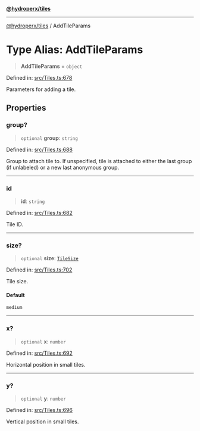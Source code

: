 [**@hydroperx/tiles**](../README.md)

***

[@hydroperx/tiles](../globals.md) / AddTileParams

# Type Alias: AddTileParams

> **AddTileParams** = `object`

Defined in: [src/Tiles.ts:678](https://github.com/hydroperx/tiles.js/blob/6f7ee08513ccd02bdcfad3a542e4d910ec6e8908/src/Tiles.ts#L678)

Parameters for adding a tile.

## Properties

### group?

> `optional` **group**: `string`

Defined in: [src/Tiles.ts:688](https://github.com/hydroperx/tiles.js/blob/6f7ee08513ccd02bdcfad3a542e4d910ec6e8908/src/Tiles.ts#L688)

Group to attach tile to. If unspecified,
tile is attached to either the last group (if unlabeled)
or a new last anonymous group.

***

### id

> **id**: `string`

Defined in: [src/Tiles.ts:682](https://github.com/hydroperx/tiles.js/blob/6f7ee08513ccd02bdcfad3a542e4d910ec6e8908/src/Tiles.ts#L682)

Tile ID.

***

### size?

> `optional` **size**: [`TileSize`](TileSize.md)

Defined in: [src/Tiles.ts:702](https://github.com/hydroperx/tiles.js/blob/6f7ee08513ccd02bdcfad3a542e4d910ec6e8908/src/Tiles.ts#L702)

Tile size.

#### Default

```ts
medium
```

***

### x?

> `optional` **x**: `number`

Defined in: [src/Tiles.ts:692](https://github.com/hydroperx/tiles.js/blob/6f7ee08513ccd02bdcfad3a542e4d910ec6e8908/src/Tiles.ts#L692)

Horizontal position in small tiles.

***

### y?

> `optional` **y**: `number`

Defined in: [src/Tiles.ts:696](https://github.com/hydroperx/tiles.js/blob/6f7ee08513ccd02bdcfad3a542e4d910ec6e8908/src/Tiles.ts#L696)

Vertical position in small tiles.
